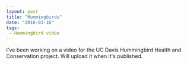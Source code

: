 ```yaml
---
layout: post
title: "Hummingbirds"
date: "2016-03-16"
tags:
 - Hummingbird video
---
```


I've been working on a video for the UC Davis Hummingbird Health and Conservation project. Will upload it when it's published. 